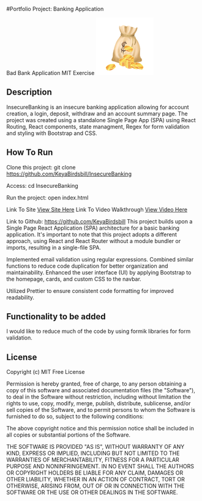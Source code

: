 #Portfolio Project: Banking Application

Bad Bank Application MIT Exercise
<img src= "moneybag.png" width= '150'/>

## Description

InsecureBanking is an insecure banking application allowing for account creation, a login, deposit, withdraw and an account summary page. The project was created using a standalone Single Page App (SPA) using React Routing, React components, state managment, Regex for form validation and styling with Bootstrap and CSS.

## How To Run

Clone this project:
git clone https://github.com/KeyaBirdsbill/InsecureBanking

Access:
cd InsecureBanking

Run the project:
open index.html

Link To Site
[View Site Here](https://keya-birdsbillbankingapplication.s3.us-east-2.amazonaws.com/index.html#/)
Link To Video Walkthrough
[View Video Here](https://vimeo.com/922747828/25e1bc3c57?share=copy)

Link to Github: https://github.com/KeyaBirdsbill
This project builds upon a Single Page React Application (SPA) architecture for a basic banking application. It's important to note that this project adopts a different approach, using React and React Router without a module bundler or imports, resulting in a single-file SPA.

Implemented email validation using regular expressions.
Combined similar functions to reduce code duplication for better organization and maintainability.
Enhanced the user interface (UI) by applying Bootstrap to the homepage, cards, and custom CSS to the navbar.

Utilized Prettier to ensure consistent code formatting for improved readability.

## Functionality to be added

I would like to reduce much of the code by using formik libraries for form validation.

## License

Copyright (c) MIT Free License

Permission is hereby granted, free of charge, to any person obtaining a copy of this software and associated documentation files (the "Software"), to deal in the Software without restriction, including without limitation the rights to use, copy, modify, merge, publish, distribute, sublicense, and/or sell copies of the Software, and to permit persons to whom the Software is furnished to do so, subject to the following conditions:

The above copyright notice and this permission notice shall be included in all copies or substantial portions of the Software.

THE SOFTWARE IS PROVIDED "AS IS", WITHOUT WARRANTY OF ANY KIND, EXPRESS OR IMPLIED, INCLUDING BUT NOT LIMITED TO THE WARRANTIES OF MERCHANTABILITY, FITNESS FOR A PARTICULAR PURPOSE AND NONINFRINGEMENT. IN NO EVENT SHALL THE AUTHORS OR COPYRIGHT HOLDERS BE LIABLE FOR ANY CLAIM, DAMAGES OR OTHER LIABILITY, WHETHER IN AN ACTION OF CONTRACT, TORT OR OTHERWISE, ARISING FROM, OUT OF OR IN CONNECTION WITH THE SOFTWARE OR THE USE OR OTHER DEALINGS IN THE SOFTWARE.
